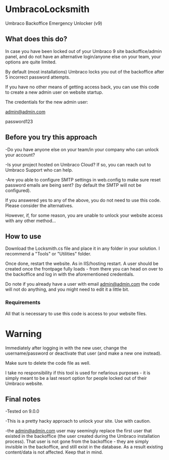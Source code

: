 # UmbracoLocksmith
Umbraco Backoffice Emergency Unlocker (v9)

## What does this do?
In case you have been locked out of your Umbraco 9 site backoffice/admin panel, and do not have an alternative login/anyone else on your team, your options are quite limited.

By default (most installations) Umbraco locks you out of the backoffice after 5 incorrect password attempts.

If you have no other means of getting access back, you can use this code to create a new admin user on website startup.

The credentials for the new admin user:

admin@admin.com

password123

## Before you try this approach

-Do you have anyone else on your team/in your company who can unlock your account?

-Is your project hosted on Umbraco Cloud? If so, you can reach out to Umbraco Support who can help.

-Are you able to configure SMTP settings in web.config to make sure reset password emails are being sent? (by default the SMTP will not be configured).


If you answered yes to any of the above, you do not need to use this code. Please consider the alternatives.

However, if, for some reason, you are unable to unlock your website access with any other method...

## How to use

Download the Locksmith.cs file and place it in any folder in your solution. I recommend a "Tools" or "Utilities" folder.

Once done, restart the website. As in IIS/hosting restart. A user should be created once the frontpage fully loads - from there you can head on over to the backoffice and log in with the aforementioned credentials.

Do note if you already have a user with email admin@admin.com the code will not do anything, and you might need to edit it a little bit.

### Requirements

All that is necessary to use this code is access to your website files.

# Warning

Immediately after logging in with the new user, change the username/password or deactivate that user (and make a new one instead).

Make sure to delete the code file as well.

I take no responsibility if this tool is used for nefarious purposes - it is simply meant to be a last resort option for people locked out of their Umbraco website.

## Final notes

-Tested on 9.0.0

-This is a pretty hacky approach to unlock your site. Use with caution.

-the admin@admin.com user may seemingly replace the first user that existed in the backoffice (the user created during the Umbraco installation process). That user is not gone from the backoffice - they are simply invisible in the backoffice, and still exist in the database. As a result existing content/data is not affected. Keep that in mind.